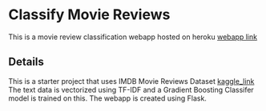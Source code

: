 # Classify Movie Reviews

This is a movie review classification webapp hosted on heroku
[webapp link](https://vishwamthakorenlp.herokuapp.com/Home)

## Details

This is a starter project that uses IMDB Movie Reviews Dataset [kaggle_link](https://www.kaggle.com/lakshmi25npathi/imdb-dataset-of-50k-movie-reviews)
The text data is vectorized using TF-IDF and a Gradient Boosting Classifer model is trained on this. 
The webapp is created using Flask.







